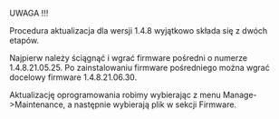 UWAGA !!!

Procedura aktualizacja dla wersji 1.4.8 wyjątkowo składa się z dwóch etapów.

Najpierw należy ściągnąć i wgrać firmware pośredni o numerze 1.4.8.21.05.25.
Po zainstalowaniu firmware pośredniego można wgrać docelowy firmware 1.4.8.21.06.30.

Aktualizację oprogramowania robimy wybierając z menu Manage->Maintenance, a następnie wybierają plik w sekcji Firmware.
